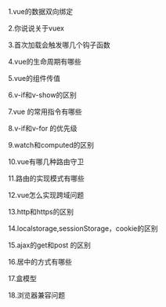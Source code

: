 1.vue的数据双向绑定

2.你说说关于vuex

3.首次加载会触发哪几个钩子函数

4.vue的生命周期有哪些

5.vue的组件传值

6.v-if和v-show的区别

7.vue 的常用指令有哪些

8.v-if和v-for 的优先级

9.watch和computed的区别

10.vue有哪几种路由守卫

11.路由的实现模式有哪些

12.vue怎么实现跨域问题

13.http和https的区别

14.localstorage,sessionStorage，cookie的区别

15.ajax的get和post 的区别

16.居中的方式有哪些

17.盒模型

18.浏览器兼容问题
